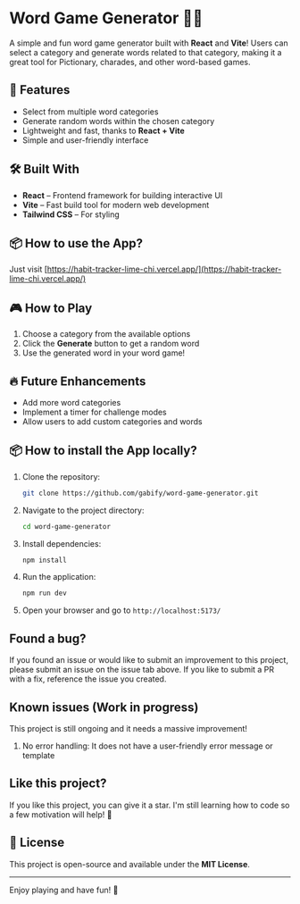 # Word Game Generator 🎲✨

A simple and fun word game generator built with **React** and **Vite**! Users can select a category and generate words related to that category, making it a great tool for Pictionary, charades, and other word-based games.

## 🚀 Features
- Select from multiple word categories  
- Generate random words within the chosen category  
- Lightweight and fast, thanks to **React + Vite**  
- Simple and user-friendly interface  

## 🛠️ Built With
- **React** – Frontend framework for building interactive UI  
- **Vite** – Fast build tool for modern web development  
- **Tailwind CSS** – For styling  

## 📦 How to use the App?
Just visit [https://habit-tracker-lime-chi.vercel.app/](https://habit-tracker-lime-chi.vercel.app/)

## 🎮 How to Play
1. Choose a category from the available options  
2. Click the **Generate** button to get a random word  
3. Use the generated word in your word game!  

## 🔥 Future Enhancements
- Add more word categories  
- Implement a timer for challenge modes  
- Allow users to add custom categories and words  

## 📦 How to install the App locally?
1. Clone the repository:
   ```bash
   git clone https://github.com/gabify/word-game-generator.git
   ```
2. Navigate to the project directory:
   ```bash
   cd word-game-generator
   ```
3. Install dependencies:
   ```bash
   npm install
   ```
   
4. Run the application:
   ```bash
   npm run dev
   ```
5. Open your browser and go to `http://localhost:5173/`  

## Found a bug?
If you found an issue or would like to submit an improvement to this project, please submit an issue on the issue tab above.
If you like to submit a PR with a fix, reference the issue you created.

## Known issues (Work in progress)
This project is still ongoing and it needs a massive improvement!

1. No error handling: It does not have a user-friendly error message or template

## Like this project?
If you like this project, you can give it a star. I'm still learning how to code so a few motivation will help! 🥺

## 📜 License
This project is open-source and available under the **MIT License**.  

---
Enjoy playing and have fun! 🎉  

